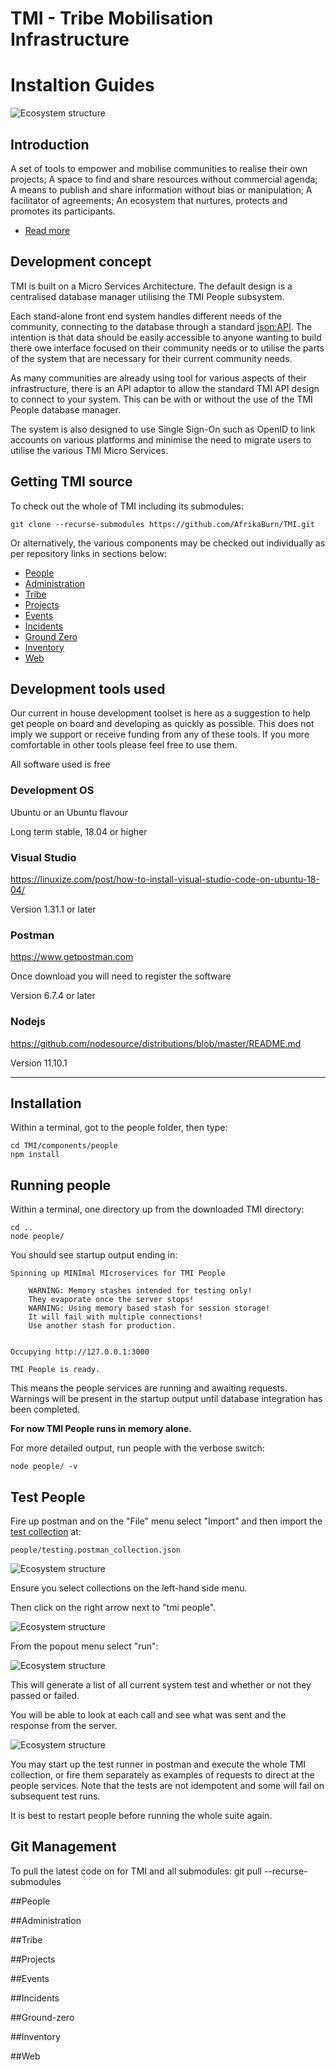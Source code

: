 # TMI - Tribe Mobilisation Infrastructure
# Instaltion Guides

![Ecosystem structure](./docs/ecosystem.svg)


## Introduction

A set of tools to empower and mobilise communities to realise their own projects; A space to find and share resources without commercial agenda; A means to publish and share information without bias or manipulation; A facilitator of agreements; An ecosystem that nurtures, protects and promotes its participants.

* [Read more](./docs/Introduction.pdf)

## Development concept
TMI is built on a Micro Services Architecture. The default design is a centralised database manager utilising the TMI People subsystem. 

Each stand-alone front end system handles different needs of the community, connecting to the database through a standard [json:API](https://jsonapi.org/). The intention is that data should be easily accessible to anyone wanting to build there owe interface focused on their community needs or to utilise the parts of the system that are necessary for their current community needs. 

As many communities are already using tool for various aspects of their infrastructure, there is an API adaptor to allow the standard TMI API design to connect to your system. This can be with or without the use of the TMI People database manager. 

The system is also designed to use Single Sign-On such as OpenID to link accounts on various platforms and minimise the need to migrate users to utilise the various TMI Micro Services. 

## Getting TMI source

To check out the whole of TMI including its submodules:

```
git clone --recurse-submodules https://github.com/AfrikaBurn/TMI.git
```

Or alternatively, the various components may be checked out individually as per repository links in sections below:
* [People](#people)
* [Administration](#administration)
* [Tribe](#tribe)
* [Projects](#projects)
* [Events](#events)
* [Incidents](#incidents)
* [Ground Zero](#ground-zero)
* [Inventory](#inventory)
* [Web](#web)

## Development tools used
Our current in house development toolset is here as a suggestion to help get people on board and developing as quickly as possible. This does not imply we support or receive funding from any of these tools. If you more comfortable in other tools please feel free to use them.

All software used is free

### Development OS
Ubuntu or an Ubuntu flavour

Long term stable, 18.04 or higher

### Visual Studio
https://linuxize.com/post/how-to-install-visual-studio-code-on-ubuntu-18-04/

Version 1.31.1 or later

### Postman
https://www.getpostman.com

Once download you will need to register the software

Version 6.7.4 or later

### Nodejs
https://github.com/nodesource/distributions/blob/master/README.md

Version 11.10.1

<hr />

## Installation
Within a terminal, got to the people folder, then type:
```
cd TMI/components/people
npm install
```

## Running people

Within a terminal, one directory up from the downloaded TMI directory:
```
cd ..
node people/
```

You should see startup output ending in:

```
Spinning up MINImal MIcroservices for TMI People

    WARNING: Memory stashes intended for testing only!
    They evaporate once the server stops!
    WARNING: Using memory based stash for session storage!
    It will fail with multiple connections!
    Use another stash for production.


Occupying http://127.0.0.1:3000

TMI People is ready.
```

This means the people services are running and awaiting requests.
Warnings will be present in the startup output until database integration has been completed.


**For now TMI People runs in memory alone.**

For more detailed output, run people with the verbose switch:

```
node people/ -v
```

## Test People

Fire up postman and on the "File" menu select "Import" and then import the [test collection](https://github.com/AfrikaBurn/tmi-people/blob/master/testing.postman_collection.json) at:
```
people/testing.postman_collection.json
```

![Ecosystem structure](./images/Postman-import.png)

Ensure you select collections on the left-hand side menu. 

Then click on the right arrow next to "tmi people".

![Ecosystem structure](./images/Postman-collections.png)

From the popout menu select "run":

![Ecosystem structure](./images/Postman-run.png)

This will generate a list of all current system test and whether or not they passed or failed. 

You will be able to look at each call and see what was sent and the response from the server. 

![Ecosystem structure](./images/Postman-results.png)

You may start up the test runner in postman and execute the whole TMI collection, or fire them separately as examples of requests to direct at the people services. Note that the tests are not idempotent and some will fail on subsequent test runs.

It is best to restart people before running the whole suite again.

## Git Management

To pull the latest code on for TMI and all submodules:
git pull --recurse-submodules

##People

##Administration

##Tribe

##Projects

##Events

##Incidents

##Ground-zero

##Inventory

##Web
